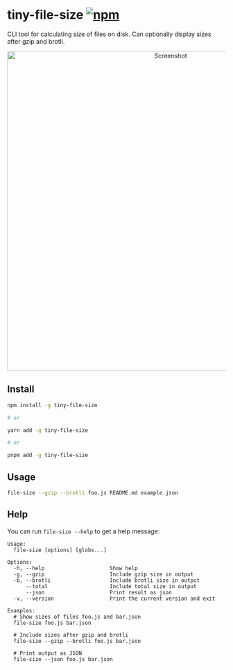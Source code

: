 # tiny-file-size [![npm](https://img.shields.io/npm/v/tiny-file-size)](https://www.npmjs.com/package/tiny-file-size)

CLI tool for calculating size of files on disk. Can optionally display sizes after gzip and brotli.

<p align="center">
    <img src="https://user-images.githubusercontent.com/18193831/216993542-c0ecf21b-df63-4aba-a5a7-1fec497192ad.png" alt="Screenshot" width="738">
</p>

## Install

```sh
npm install -g tiny-file-size

# or

yarn add -g tiny-file-size

# or

pnpm add -g tiny-file-size
```

## Usage

```sh
file-size --gzip --brotli foo.js README.md example.json
```

## Help

You can run `file-size --help` to get a help message:

```
Usage:
  file-size [options] [globs...]

Options:
  -h, --help                     Show help
  -g, --gzip                     Include gzip size in output
  -b, --brotli                   Include brotli size in output
      --total                    Include total size in output
      --json                     Print result as json
  -v, --version                  Print the current version and exit

Examples:
  # Show sizes of files foo.js and bar.json
  file-size foo.js bar.json

  # Include sizes after gzip and brotli
  file-size --gzip --brotli foo.js bar.json

  # Print output as JSON
  file-size --json foo.js bar.json
```
